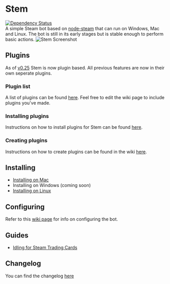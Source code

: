 Stem
====
[![Dependency Status](https://david-dm.org/alvinl/stem.svg)](https://david-dm.org/alvinl/stem)  
A simple Steam bot based on [node-steam](https://github.com/seishun/node-steam) that can run on Windows, Mac and Linux. The bot is still in its early stages but is stable enough to perform basic actions.
![Stem Screenshot](https://alvinl.com/cache/stem-github.png?v=0.25)
## Plugins
As of [v0.25](https://github.com/Alvinlz/stem/releases/tag/v0.25) Stem is now plugin based. All previous features are now in their own seperate plugins.

### Plugin list
A list of plugins can be found [here](https://github.com/Alvinlz/stem/wiki/Plugins). Feel free to edit the wiki page to include plugins you've made.

### Installing plugins
Instructions on how to install plugins for Stem can be found [here](https://github.com/Alvinlz/stem/wiki/Installing-plugins).

### Creating plugins
Instructions on how to create plugins can be found in the wiki [here](https://github.com/Alvinlz/stem/wiki/Creating-plugins).

## Installing
- [Installing on Mac](https://github.com/Alvinlz/stem/wiki/Installing-on-Mac)
- Installing on Windows (coming soon)
- [Installing on Linux](https://github.com/Alvinlz/stem/wiki/Installing-on-Linux)

## Configuring
Refer to this [wiki page](https://github.com/Alvinlz/stem/wiki/Configuring-the-bot) for info on configuring the bot.

## Guides
- [Idling for Steam Trading Cards](https://github.com/Alvinlz/stem/wiki/Idling-for-Steam-Trading-Cards)

## Changelog
You can find the changelog [here](https://github.com/Alvinlz/stem/releases)
